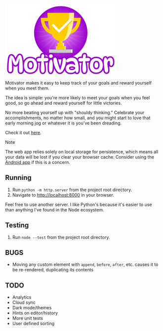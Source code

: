 ![Motivator](img/logo.png)

Motivator makes it easy to keep track of your goals and reward yourself when
you meet them.

The idea is simple: you're more likely to meet your goals when you feel good,
so go ahead and reward yourself for little victories.

No more beating yourself up with "shouldy thinking." Celebrate your
accomplishments, no matter how small, and you might start to love that early
morning jog or whatever it is you've been dreading.

Check it out [here](https://dkennedy.io/motivator).

> [!NOTE]
> The web app relies solely on local storage for persistence, which means all
> your data will be lost if you clear your browser cache. Consider using the
> [Android app](https://github.com/dave-kennedy/motivator-android) if this is a
> concern.

## Running

1. Run `python -m http.server` from the project root directory.
2. Navigate to [http://localhost:8000](http://localhost:8000) in your browser.

Feel free to use another server. I like Python's because it's easier to use than
anything I've found in the Node ecosystem.

## Testing

1. Run `node --test` from the project root directory.

## BUGS

* Moving any custom element with `append`, `before`, `after`, etc. causes it to
  be re-rendered, duplicating its contents

## TODO

* Analytics
* Cloud sync
* Dark mode/themes
* Hints on editor/history
* More unit tests
* User defined sorting

